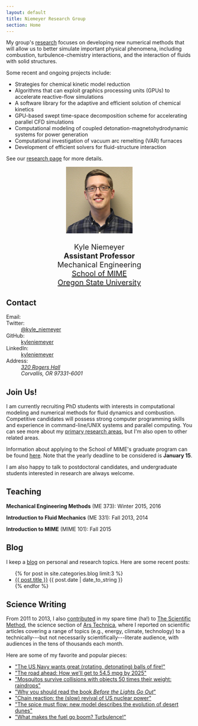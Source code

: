 ```yaml
---
layout: default
title: Niemeyer Research Group
section: Home
---
```


<div class="row">
<div class="col-md-6">

My group's [research](/research) focuses on developing new numerical methods that will allow us to better simulate important physical phenomena, including combustion, turbulence-chemistry interactions, and the interaction of fluids with solid structures.  

Some recent and ongoing projects include:

 * Strategies for chemical kinetic model reduction
 * Algorithms that can exploit graphics processing units (GPUs) to accelerate reactive-flow simulations
 * A software library for the adaptive and efficient solution of chemical kinetics
 * GPU-based swept time-space decomposition scheme for accelerating parallel CFD simulations
 * Computational modeling of coupled detonation-magnetohydrodynamic systems for power generation
 * Computational investigation of vacuum arc remelting (VAR) furnaces
 * Development of efficient solvers for fluid-structure interaction

See our [research page](/research) for more details.

</div> <!-- END col-md-6-->
<div class="col-md-4" style="font-size:20px; text-align:center;">

<img class='inset right img-circle' src='/assets/img/kyle-niemeyer-web.jpg' title='Kyle Niemeyer' width='180px' />  

Kyle Niemeyer  
**Assistant Professor**  
Mechanical Engineering  
[School of MIME](http://mime.oregonstate.edu)  
[Oregon State University](http://oregonstate.edu/)

</div> <!-- END col-md-4-->
</div> <!-- END row-->

## Contact

<div class="row" markdown="0">
<div class="col-md-6">
<dl class="dl-horizontal">
<dt><i class="fa fa-envelope-o fa-fw"></i> Email:</dt>
<dd><script type="text/javascript" src="/assets/js/obfuscate-email.js"></script></dd>
<dt><i class="fa fa-twitter fa-fw"></i> Twitter:</dt>
<dd><a href="https://twitter.com/kyle_niemeyer">@kyle_niemeyer</a></dd>
<dt><i class="fa fa-github fa-fw"></i> GitHub:</dt>
<dd><a href="https://github.com/kyleniemeyer">kyleniemeyer</a></dd>
<dt><i class="fa fa-linkedin fa-fw"></i> LinkedIn:</dt>
<dd><a href="https://www.linkedin.com/in/kyleniemeyer">kyleniemeyer</a></dd>
<dt><i class="fa fa-building fa-fw"></i> Address:</dt>
<dd><address>
<a href="https://www.google.com/maps/place/OSU+School+of+Mechanical,+Industrial,+and+Manufacturing/@44.5675738,-123.277663,17z/data=!3m1!4b1!4m2!3m1!1s0x54c040bdc9746961:0x79d039cd19351b81">320 Rogers Hall</a><br/>
Corvallis, OR 97331-6001
</address></dd>
</dl>
</div> <!-- END col-md-4-->
</div> <!-- END row-->

## Join Us!

I am currently recruiting PhD students with interests in computational modeling and numerical methods for fluid dynamics and combustion. Competitive candidates will possess strong computer programming skills and experience in command-line/UNIX systems and parallel computing. You can see more about my [primary research areas](/research), but I'm also open to other related areas.  

Information about applying to the School of MIME's graduate program can be found [here](http://mime.oregonstate.edu/school-mime-graduate-school-admissions-faq). Note that the yearly deadline to be considered is **January 15**.  

I am also happy to talk to postdoctoral candidates, and undergraduate students interested in research are always welcome.  

## Teaching

**Mechanical Engineering Methods** (ME 373): Winter 2015, 2016  

**Introduction to Fluid Mechanics** (ME 331): Fall 2013, 2014  

**Introduction to MIME** (MIME 101): Fall 2015  

## Blog

I keep a [blog](/blog/) on personal and research topics. Here are some recent posts:

<ul class="compact recent">
  {% for post in site.categories.blog limit:3 %}
  <li>
    <a href="{{ post.url }}">{{ post.title }}</a>
    <span class="date">{{ post.date | date_to_string }}</span>
  </li>
  {% endfor %}
</ul>

## Science Writing

From 2011 to 2013, I also [contributed][kylears] in my spare time (ha!) to [The Scientific Method](http://arstechnica.com/science/), the science section of [Ars Technica][ars], where I reported on scientific articles covering a range of topics (e.g., energy, climate, technology) to a technically---but not necessarily scientifically---literate audience, with audiences in the tens of thousands each month.

Here are some of my favorite and popular pieces:

- ["The US Navy wants great (rotating, detonating) balls of fire!"](http://arstechnica.com/science/2012/11/the-us-navy-wants-great-rotating-detonating-balls-of-fire/)
- ["The road ahead: How we'll get to 54.5 mpg by 2025"](http://arstechnica.com/features/2012/10/the-road-ahead-how-well-get-to-54-5-mpg-by-2025/)
- ["Mosquitos survive collisions with objects 50 times their weight: raindrops"](http://arstechnica.com/science/2012/06/mosquitos-survive-collisions-with-objects-50-times-their-weight-raindrops/)
- ["Why you should read the book _Before the Lights Go Out_"](http://arstechnica.com/science/2012/04/why-you-should-read-the-book-before-the-lights-go-out/)
- ["Chain reaction: the (slow) revival of US nuclear power"](http://arstechnica.com/science/2012/03/chain-reaction-the-slow-revival-of-us-nuclear-power/)
- ["The spice must flow: new model describes the evolution of desert dunes"](http://arstechnica.com/science/2012/02/the-spice-must-flow-describing-the-evolution-of-desert-dunes/)
- ["What makes the fuel go boom? Turbulence!"](http://arstechnica.com/science/2011/07/what-makes-the-fuel-go-boom-turbulence/)

[kylears]: http://arstechnica.com/author/kyle-niemeyer/
[ars]: http://arstechnica.com/
